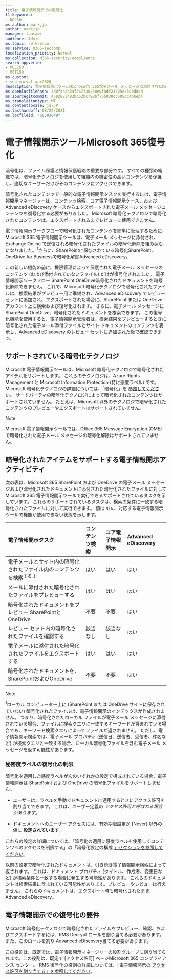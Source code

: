 ```yaml
---
title: 電子情報開示での復号化
f1.keywords:
- NOCSH
ms.author: markjjo
author: markjjo
manager: laurawi
audience: Admin
ms.topic: reference
ms.service: O365-seccomp
localization_priority: Normal
ms.collection: M365-security-compliance
search.appverid:
- MOE150
- MET150
ms.custom:
- seo-marvel-apr2020
description: 電子情報開示ツールMicrosoft 365電子メール メッセージに添付された暗号化されたドキュメントを処理し、SharePoint Online および OneDrive for Businessに保存する方法について説明します。
ms.openlocfilehash: 7d0f4acd34fc67738258e0f0df23535e759bd8dd
ms.sourcegitcommit: 4582873483bd52bc790bf75b838cc505dc4bbeb4
ms.translationtype: MT
ms.contentlocale: ja-JP
ms.lasthandoff: 08/24/2021
ms.locfileid: "58503049"
---
```

# <a name="decryption-in-microsoft-365-ediscovery-tools"></a>電子情報開示ツールMicrosoft 365復号化

暗号化は、ファイル保護と情報保護戦略の重要な部分です。 すべての種類の組織では、暗号化テクノロジを使用して組織内の機密性の高いコンテンツを保護し、適切なユーザーだけがそのコンテンツにアクセスできます。

暗号化されたコンテンツで一般的な電子情報開示タスクを実行するには、電子情報開示マネージャーは、コンテンツ検索、コア電子情報開示ケース、および Advanced eDiscovery ケースからエクスポートされた電子メール メッセージコンテンツを復号化する必要がありました。 Microsoft 暗号化テクノロジで暗号化されたコンテンツは、エクスポートされるまでレビューに使用できません。

電子情報開示ワークフローで暗号化されたコンテンツを簡単に管理するために、Microsoft 365 電子情報開示ツールは、電子メール メッセージに添付され、Exchange Online で送信される暗号化されたファイルの暗号化解除を組み込むになりました。<sup>1</sup>さらに、SharePointに保存されている暗号化SharePoint、OneDrive for Businessで暗号化解除Advanced eDiscovery。

この新しい機能の前に、権限管理によって保護された電子メール メッセージのコンテンツ (および添付されていないファイル) だけが復号化されました。 電子情報開示ワークフロー SharePoint OneDrive暗号化されたドキュメントを暗号化解除できません。 これで、Microsoft 暗号化テクノロジで暗号化されたファイルは、検索結果がプレビュー用に準備され、Advanced eDiscovery でレビュー セットに追加され、エクスポートされた場合に、SharePoint または OneDrive アカウント上に検索および復号化されます。 さらに、電子メール メッセージにSharePoint OneDrive、暗号化されたドキュメントを検索できます。 この復号化機能を使用すると、電子情報開示管理者は、検索結果をプレビューするときに暗号化された電子メール添付ファイルとサイト ドキュメントのコンテンツを表示し、Advanced eDiscovery のレビュー セットに追加された後で確認できます。

## <a name="supported-encryption-technologies"></a>サポートされている暗号化テクノロジ

Microsoft 電子情報開示ツールは、Microsoft 暗号化テクノロジで暗号化されたアイテムをサポートします。 これらのテクノロジは、Azure Rights Management と Microsoft Information Protection (特に感度ラベル) です。 Microsoft 暗号化テクノロジの詳細については、「暗号化」を [参照してください](encryption.md)。 サードパーティの暗号化テクノロジによって暗号化されたコンテンツはサポートされていません。 たとえば、Microsoft 以外のテクノロジで暗号化されたコンテンツのプレビューやエクスポートはサポートされていません。

> [!NOTE]
> Microsoft 電子情報開示ツールでは、Office 365 Message Encryption (OME) で暗号化された電子メール メッセージの暗号化解除はサポートされていません。

## <a name="ediscovery-activities-that-support-encrypted-items"></a>暗号化されたアイテムをサポートする電子情報開示アクティビティ

次の表は、Microsoft 365 SharePoint および OneDrive の電子メール メッセージおよび暗号化されたドキュメントに添付された暗号化されたファイルに対して Microsoft 365 電子情報開示ツールで実行できるサポートされているタスクを示しています。 これらのサポートされているタスクは、検索の条件に一致する暗号化されたファイルに対して実行できます。 値は `N/A` 、対応する電子情報開示ツールで機能が使用できない状態を示します。

|電子情報開示タスク  |コンテンツ検索  |コア電子情報開示  |Advanced eDiscovery  |
|:---------|:---------|:---------|:---------|
|電子メールとサイト内の暗号化されたファイル内のコンテンツを検索<sup>する 1</sup>     |はい      |はい      |はい      |
|メールに添付された暗号化されたファイルをプレビューする     |はい      |はい     |はい       |
|暗号化されたドキュメントをプレビュー SharePointとOneDrive|不要      |不要    |はい       |
|レビュー セット内の暗号化されたファイルを確認する    |該当なし      |該当なし        | はい        |
|電子メールに添付された暗号化されたファイルをエクスポートする    |はい       |はい  |はい    |
|暗号化されたドキュメントを、SharePointおよびOneDrive    |不要       |不要  |はい    |
|||||

> [!NOTE]
> <sup>1</sup>ローカル コンピューター上に (SharePoint または OneDrive サイトに保存されていない) 暗号化されたファイルは、電子情報開示のインデックスが作成されません。 つまり、暗号化されたローカル ファイルが電子メール メッセージに添付されている場合、ファイルに検索クエリに一致するキーワードが含まれている場合でも、キーワード検索クエリによってファイルが返されません。 ただし、電子情報開示検索では、電子メール プロパティ (送信日、送信者、受信者、件名など) が検索クエリと一致する場合、ローカル暗号化ファイルを含む電子メール メッセージを返す可能性があります。

### <a name="decryption-limitations-with-sensitivity-labels"></a>秘密度ラベルの復号化の制限

暗号化を適用した感度ラベルが次のいずれかの設定で構成されている場合、電子情報開示は SharePoint および OneDrive の暗号化ファイルをサポートしません。

- ユーザーは、ラベルを手動でドキュメントに適用するときにアクセス許可を割り当てできます。 これは、ユーザー定義の *アクセス許可と呼ばれる場合があります*。

- ドキュメントへのユーザー アクセスには、有効期限設定が [Never] 以外の値に **設定されています**。

これらの設定の詳細については、「暗号化の適用に感度ラベルを使用してコンテンツへのアクセスを制限する」の「暗号化設定の構成 [」セクションを参照してください](encryption-sensitivity-labels.md#configure-encryption-settings)。

以前の設定で暗号化されたドキュメントは、引き続き電子情報開示検索によって返されます。 これは、ドキュメント プロパティ (タイトル、作成者、変更日など) が検索条件と一致する場合に発生する可能性があります。 これらのドキュメントは検索結果に含まれている可能性があります。プレビューやレビューは行えません。 これらのドキュメントは、エクスポート時も暗号化されたままAdvanced eDiscovery。

## <a name="requirements-for-decryption-in-ediscovery"></a>電子情報開示での復号化の要件

Microsoft 暗号化テクノロジで暗号化されたファイルをプレビュー、確認、およびエクスポートするには、RMS Decrypt ロールを割り当てる必要があります。 また、このロールを割り Advanced eDiscovery当てる必要があります。

この役割は、既定では、電子情報開示マネージャーの役割グループに割り当てられます。この役割は、既定で [アクセス許可] ページMicrosoft 365 コンプライアンス センター。 RMS 復号化の役割の詳細については、「電子情報開示の [アクセス許可を割り当てる」を参照してください](assign-ediscovery-permissions.md#rms-decrypt)。
